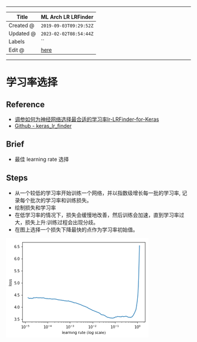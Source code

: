 -----

| Title     | ML Arch LR LRFinder                                   |
| --------- | ----------------------------------------------------- |
| Created @ | `2019-09-03T09:29:52Z`                                |
| Updated @ | `2023-02-02T08:54:44Z`                                |
| Labels    | \`\`                                                  |
| Edit @    | [here](https://github.com/junxnone/aiwiki/issues/263) |

-----

# 学习率选择

## Reference

  - [调参如何为神经网络选择最合适的学习率lr-LRFinder-for-Keras](https://blog.csdn.net/m0_37477175/article/details/89395050)
  - [Github -
    keras\_lr\_finder](https://github.com/surmenok/keras_lr_finder)

## Brief

  - 最佳 learning rate 选择

## Steps

  - 从一个较低的学习率开始训练一个网络，并以指数级增长每一批的学习率, 记录每个批次的学习率和训练损失。
  - 绘制损失和学习率
  - 在低学习率的情况下，损失会缓慢地改善，然后训练会加速，直到学习率过大，损失上升:训练过程会出现分歧。
  - 在图上选择一个损失下降最快的点作为学习率初始值。

![image](media/d975d3ff4e6acc9c013d662faab4a0e39fa7dc09.png)
